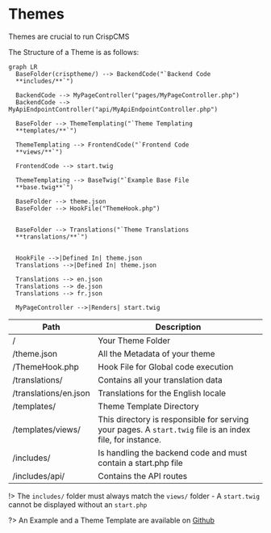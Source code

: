 # Themes

Themes are crucial to run CrispCMS

The Structure of a Theme is as follows:


```mermaid
graph LR
  BaseFolder(crisptheme/) --> BackendCode("`Backend Code
  **includes/**`")

  BackendCode --> MyPageController("pages/MyPageController.php")
  BackendCode --> MyApiEndpointController("api/MyApiEndpointController.php")

  BaseFolder --> ThemeTemplating("`Theme Templating
  **templates/**`")

  ThemeTemplating --> FrontendCode("`Frontend Code
  **views/**`")

  FrontendCode --> start.twig

  ThemeTemplating --> BaseTwig("`Example Base File
  **base.twig**`")

  BaseFolder --> theme.json
  BaseFolder --> HookFile("ThemeHook.php")


  BaseFolder --> Translations("`Theme Translations
  **translations/**`")


  HookFile -->|Defined In| theme.json
  Translations -->|Defined In| theme.json

  Translations --> en.json
  Translations --> de.json
  Translations --> fr.json
  
  MyPageController -->|Renders| start.twig
```


| Path                | Description                                         |
| ------------------- | --------------------------------------------------- |
| /                   | Your Theme Folder                                   |
| /theme.json         | All the Metadata of your theme                      |
| /ThemeHook.php      | Hook File for Global code execution                 |
| /translations/      | Contains all your translation data                  |
| /translations/en.json | Translations for the English locale                 |
| /templates/         | Theme Template Directory                            |
| /templates/views/   | This directory is responsible for serving your pages. A `start.twig` file is an index file, for instance. |
| /includes/          | Is handling the backend code and must contain a start.php file |
| /includes/api/      | Contains the API routes                             |


!> The `includes/` folder must always match the `views/` folder - A `start.twig` cannot be displayed without an `start.php`

?> An Example and a Theme Template are available on [Github](https://github.com/JRB-IT/theme-template)